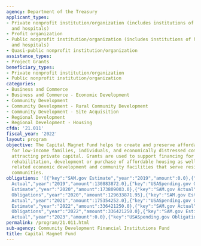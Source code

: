 ```yaml
---
agency: Department of the Treasury
applicant_types:
- Private nonprofit institution/organization (includes institutions of higher education
  and hospitals)
- Profit organization
- Public nonprofit institution/organization (includes institutions of higher education
  and hospitals)
- Quasi-public nonprofit institution/organization
assistance_types:
- Project Grants
beneficiary_types:
- Private nonprofit institution/organization
- Public nonprofit institution/organization
categories:
- Business and Commerce
- Business and Commerce - Economic Development
- Community Development
- Community Development - Rural Community Development
- Community Development - Site Acquisition
- Regional Development
- Regional Development - Housing
cfda: '21.011'
fiscal_year: '2022'
layout: program
objective: The Capital Magnet Fund helps to create and preserve affordable housing
  for low-income families, individuals, and economically distressed communities by
  attracting private capital. Grants are used to support financing for the preservation,
  rehabilitation, development or purchase of affordable housing as well as select
  related economic development and community facilities that serve residents of these
  communities.
obligations: '[{"key":"SAM.gov Estimate","year":"2019","amount":0.0},{"key":"SAM.gov
  Actual","year":"2019","amount":130883872.0},{"key":"USASpending.gov Obligations","year":"2019","amount":142916610.0},{"key":"SAM.gov
  Estimate","year":"2020","amount":173809003.0},{"key":"SAM.gov Actual","year":"2020","amount":130883872.0},{"key":"USASpending.gov
  Obligations","year":"2020","amount":129633871.95},{"key":"SAM.gov Estimate","year":"2021","amount":175354252.0},{"key":"SAM.gov
  Actual","year":"2021","amount":175354252.0},{"key":"USASpending.gov Obligations","year":"2021","amount":175059001.51},{"key":"SAM.gov
  Estimate","year":"2022","amount":336421250.0},{"key":"SAM.gov Actual","year":"2022","amount":0.0},{"key":"USASpending.gov
  Obligations","year":"2022","amount":336421250.0},{"key":"SAM.gov Estimate","year":"2023","amount":320600000.0},{"key":"SAM.gov
  Actual","year":"2023","amount":0.0},{"key":"USASpending.gov Obligations","year":"2023","amount":0.0}]'
permalink: /program/21.011.html
sub-agency: Community Development Financial Institutions Fund
title: Capital Magnet Fund
---
```

